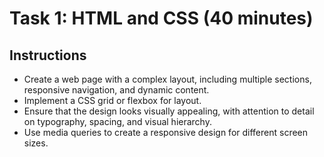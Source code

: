 # Task 1: HTML and CSS (40 minutes)

## Instructions

- Create a web page with a complex layout, including multiple sections, responsive navigation, and dynamic content.
- Implement a CSS grid or flexbox for layout.
- Ensure that the design looks visually appealing, with attention to detail on typography, spacing, and visual hierarchy.
- Use media queries to create a responsive design for different screen sizes.
